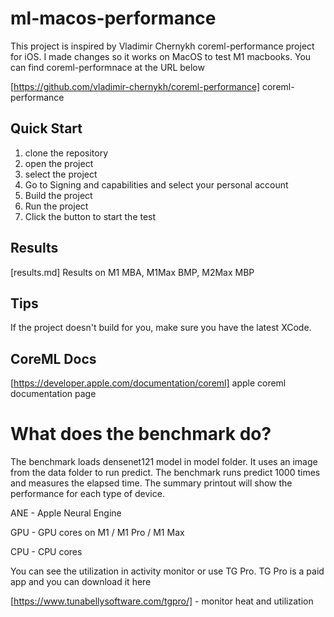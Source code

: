 # ml-macos-performance

This project is inspired by Vladimir Chernykh coreml-performance project for iOS. I made changes so it works on MacOS to test M1 macbooks. You can find coreml-performnace at the URL below

[https://github.com/vladimir-chernykh/coreml-performance] coreml-performance

## Quick Start

1. clone the repository
2. open the project
3. select the project
4. Go to Signing and capabilities and select your personal account
5. Build the project
6. Run the project
7. Click the button to start the test

## Results

[results.md] Results on M1 MBA, M1Max BMP, M2Max MBP

## Tips

If the project doesn't build for you, make sure you have the latest XCode.

## CoreML Docs

[https://developer.apple.com/documentation/coreml] apple coreml documentation page

# What does the benchmark do?

The benchmark loads densenet121 model in model folder. It uses an image from the data folder to run predict. The benchmark runs predict 1000 times and measures the elapsed time. The summary printout will show the performance for each type of device.

ANE - Apple Neural Engine

GPU - GPU cores on M1 / M1 Pro / M1 Max

CPU - CPU cores

You can see the utilization in activity monitor or use TG Pro. TG Pro is a paid app and you can download it here

[https://www.tunabellysoftware.com/tgpro/] - monitor heat and utilization
